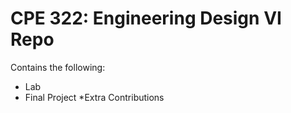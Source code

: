# CPE 322: Engineering Design VI Repo
Contains the following:
* Lab 
* Final Project
*Extra Contributions
